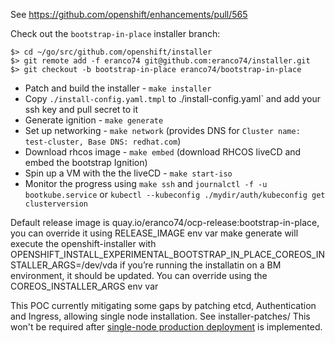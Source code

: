 See https://github.com/openshift/enhancements/pull/565

Check out the `bootstrap-in-place` installer branch:

```
$> cd ~/go/src/github.com/openshift/installer
$> git remote add -f eranco74 git@github.com:eranco74/installer.git
$> git checkout -b bootstrap-in-place eranco74/bootstrap-in-place
```

- Patch and build the installer - `make installer`
- Copy `./install-config.yaml.tmpl` to ./install-config.yaml` and add your ssh key and pull secret to it
- Generate ignition - `make generate`
- Set up networking - `make network` (provides DNS for `Cluster name: test-cluster, Base DNS: redhat.com`)
- Download rhcos image - `make embed` (download RHCOS liveCD and embed the bootstrap Ignition)
- Spin up a VM with the the liveCD - `make start-iso`
- Monitor the progress using `make ssh` and `journalctl -f -u bootkube.service` or `kubectl --kubeconfig ./mydir/auth/kubeconfig get clusterversion`

Default release image is quay.io/eranco74/ocp-release:bootstrap-in-place, you can override it using RELEASE_IMAGE env var
make generate will execute the openshift-installer with OPENSHIFT_INSTALL_EXPERIMENTAL_BOOTSTRAP_IN_PLACE_COREOS_INSTALLER_ARGS=/dev/vda
if you’re running the installatin on a BM environment, it should be updated.
You can override using the COREOS_INSTALLER_ARGS env var

This POC currently mitigating some gaps by patching etcd, Authentication and Ingress, allowing single node installation.
See installer-patches/
This won't be required after [single-node production deployment](https://github.com/openshift/enhancements/pull/560) is implemented.

